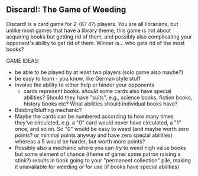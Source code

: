 ## Discard!: The Game of Weeding

Discard! is a card game for 2-(6? 4?) players. You are all librarians, but unlike most games that have a library theme, this game is not about acquiring books but getting rid of them, and possibly also complicating your opponent's ability to get rid of them. Winner is... who gets rid of the most books? 


GAME IDEAS:
 * be able to be played by at least two players (solo game also maybe?)
 * be easy to learn - you know, like German style stuff
 * involve the ability to either help or hinder your opponents
    * cards represent books. *should* some cards also have special abilities? Should they have "suits", e.g., science books, fiction books, history books etc? What abilities should individual books have?
* Bidding/bluffing mechanic?
* Maybe the cards can be numbered according to how many times they've circulated, e.g. a "0" card would never have circulated, a "1" once, and so on. So "0" would be easy to weed (and maybe worth zero points? or minimal points anyway and have zero special abilities) whereas a 5 would be harder, but worth more points?
* Possibly also a mechanic where you can *try* to weed high value books but some element of chance (theme of game: some patron raising a stink?) results in book going to your "permanent collection" pile, making it unavailable for weeding *or* for use (if books have special abilities)
